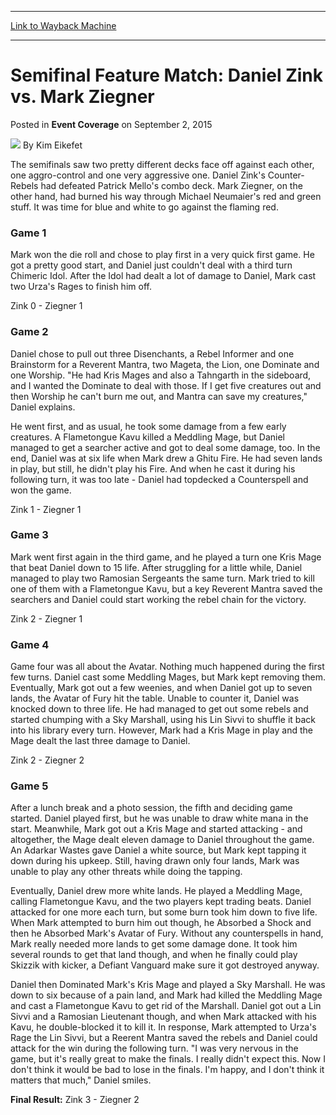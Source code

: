 
---
[Link to Wayback Machine](https://web.archive.org/web/20171030131815/https://magic.wizards.com/en/articles/archive/event-coverage/semifinal-feature-match-daniel-zink-vs-mark-ziegner-2015-09-02)

[_metadata_:author]:- "Kim Eikefet"
[_metadata_:description]:- "The semifinals saw two pretty different decks face off against each other, one aggro-control and one very aggressive one. Daniel Zink's Counter-Rebels had defeated Patrick Mello's combo deck. Mark Ziegner, on the other hand, had burned his way through Michael Neumaier's red and green stuff. It was time for blue and white to go against the flaming red."
[_metadata_:generator]:- "Drupal 7 (http://drupal.org)"
[_metadata_:node]:- "591931"
[_metadata_:publish_date]:- "2015-09-02"
[_metadata_:source]:- "div-main-content"
[_metadata_:title]:- "Semifinal Feature Match: Daniel Zink vs. Mark Ziegner"
[_metadata_:wayback_capture_timestamp]:- "2017-10-30 13:18:15"
[_metadata_:wayback_raw_url]:- "https://web.archive.org/web/20171030131815id_/https://magic.wizards.com/en/articles/archive/event-coverage/semifinal-feature-match-daniel-zink-vs-mark-ziegner-2015-09-02"
[_metadata_:wayback_url]:- "https://magic.wizards.com/en/articles/archive/event-coverage/semifinal-feature-match-daniel-zink-vs-mark-ziegner-2015-09-02"
---


Semifinal Feature Match: Daniel Zink vs. Mark Ziegner
=====================================================



 Posted in **Event Coverage**
 on September 2, 2015 






![](https://media.magic.wizards.com/styles/auth_small/public/generic-avatar-150_232.png)
By Kim Eikefet











The semifinals saw two pretty different decks face off against each other, one aggro-control and one very aggressive one. Daniel Zink's Counter-Rebels had defeated Patrick Mello's combo deck. Mark Ziegner, on the other hand, had burned his way through Michael Neumaier's red and green stuff. It was time for blue and white to go against the flaming red.


### Game 1


Mark won the die roll and chose to play first in a very quick first game. He got a pretty good start, and Daniel just couldn't deal with a third turn Chimeric Idol. After the Idol had dealt a lot of damage to Daniel, Mark cast two Urza's Rages to finish him off.


Zink 0 - Ziegner 1


### Game 2


Daniel chose to pull out three Disenchants, a Rebel Informer and one Brainstorm for a Reverent Mantra, two Mageta, the Lion, one Dominate and one Worship. "He had Kris Mages and also a Tahngarth in the sideboard, and I wanted the Dominate to deal with those. If I get five creatures out and then Worship he can't burn me out, and Mantra can save my creatures," Daniel explains.


He went first, and as usual, he took some damage from a few early creatures. A Flametongue Kavu killed a Meddling Mage, but Daniel managed to get a searcher active and got to deal some damage, too. In the end, Daniel was at six life when Mark drew a Ghitu Fire. He had seven lands in play, but still, he didn't play his Fire. And when he cast it during his following turn, it was too late - Daniel had topdecked a Counterspell and won the game.


Zink 1 - Ziegner 1


### Game 3


Mark went first again in the third game, and he played a turn one Kris Mage that beat Daniel down to 15 life. After struggling for a little while, Daniel managed to play two Ramosian Sergeants the same turn. Mark tried to kill one of them with a Flametongue Kavu, but a key Reverent Mantra saved the searchers and Daniel could start working the rebel chain for the victory.


Zink 2 - Ziegner 1


### Game 4


Game four was all about the Avatar. Nothing much happened during the first few turns. Daniel cast some Meddling Mages, but Mark kept removing them. Eventually, Mark got out a few weenies, and when Daniel got up to seven lands, the Avatar of Fury hit the table. Unable to counter it, Daniel was knocked down to three life. He had managed to get out some rebels and started chumping with a Sky Marshall, using his Lin Sivvi to shuffle it back into his library every turn. However, Mark had a Kris Mage in play and the Mage dealt the last three damage to Daniel.


Zink 2 - Ziegner 2


### Game 5


After a lunch break and a photo session, the fifth and deciding game started. Daniel played first, but he was unable to draw white mana in the start. Meanwhile, Mark got out a Kris Mage and started attacking - and altogether, the Mage dealt eleven damage to Daniel throughout the game. An Adarkar Wastes gave Daniel a white source, but Mark kept tapping it down during his upkeep. Still, having drawn only four lands, Mark was unable to play any other threats while doing the tapping.


Eventually, Daniel drew more white lands. He played a Meddling Mage, calling Flametongue Kavu, and the two players kept trading beats. Daniel attacked for one more each turn, but some burn took him down to five life. When Mark attempted to burn him out though, he Absorbed a Shock and then he Absorbed Mark's Avatar of Fury. Without any counterspells in hand, Mark really needed more lands to get some damage done. It took him several rounds to get that land though, and when he finally could play Skizzik with kicker, a Defiant Vanguard make sure it got destroyed anyway.


Daniel then Dominated Mark's Kris Mage and played a Sky Marshall. He was down to six because of a pain land, and Mark had killed the Meddling Mage and cast a Flametongue Kavu to get rid of the Marshall. Daniel got out a Lin Sivvi and a Ramosian Lieutenant though, and when Mark attacked with his Kavu, he double-blocked it to kill it. In response, Mark attempted to Urza's Rage the Lin Sivvi, but a Reerent Mantra saved the rebels and Daniel could attack for the win during the following turn. "I was very nervous in the game, but it's really great to make the finals. I really didn't expect this. Now I don't think it would be bad to lose in the finals. I'm happy, and I don't think it matters that much," Daniel smiles.


**Final Result:** Zink 3 - Ziegner 2







